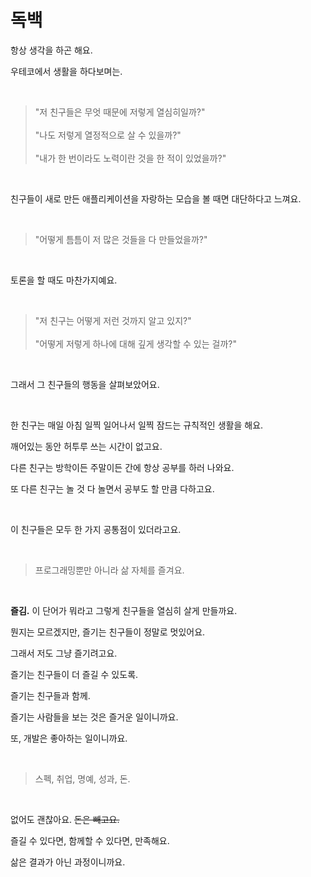 # 독백
  
항상 생각을 하곤 해요.

우테코에서 생활을 하다보며는.

<br />

> "저 친구들은 무엇 때문에 저렇게 열심히일까?"<br /><br />
> "나도 저렇게 열정적으로 살 수 있을까?"<br /><br />
> "내가 한 번이라도 노력이란 것을 한 적이 있었을까?"

<br />

친구들이 새로 만든 애플리케이션을 자랑하는 모습을 볼 때면 대단하다고 느껴요.

<br />

> "어떻게 틈틈이 저 많은 것들을 다 만들었을까?"

<br />

토론을 할 때도 마찬가지예요.

<br />

> "저 친구는 어떻게 저런 것까지 알고 있지?"<br /><br />
> "어떻게 저렇게 하나에 대해 깊게 생각할 수 있는 걸까?"  

<br />

그래서 그 친구들의 행동을 살펴보았어요.

<br />

한 친구는 매일 아침 일찍 일어나서 일찍 잠드는 규칙적인 생활을 해요.

깨어있는 동안 허투루 쓰는 시간이 없고요.

다른 친구는 방학이든 주말이든 간에 항상 공부를 하러 나와요.

또 다른 친구는 놀 것 다 놀면서 공부도 할 만큼 다하고요.

<br />

이 친구들은 모두 한 가지 공통점이 있더라고요.

<br />

> 프로그래밍뿐만 아니라 삶 자체를 즐겨요.

<br />

**즐김.** 이 단어가 뭐라고 그렇게 친구들을 열심히 살게 만들까요.

뭔지는 모르겠지만, 즐기는 친구들이 정말로 멋있어요.

그래서 저도 그냥 즐기려고요.

즐기는 친구들이 더 즐길 수 있도록.

즐기는 친구들과 함께.

즐기는 사람들을 보는 것은 즐거운 일이니까요.

또, 개발은 좋아하는 일이니까요.

<br />

> 스펙, 취업, 명예, 성과, 돈.

<br />

없어도 괜찮아요. ~~돈은 빼고요.~~

즐길 수 있다면, 함께할 수 있다면, 만족해요.

삶은 결과가 아닌 과정이니까요.

